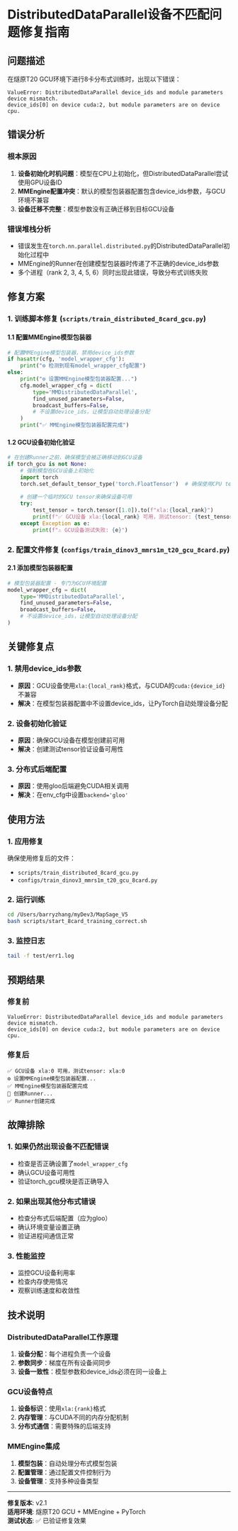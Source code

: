 # DistributedDataParallel设备不匹配问题修复指南

## 问题描述

在燧原T20 GCU环境下进行8卡分布式训练时，出现以下错误：

```
ValueError: DistributedDataParallel device_ids and module parameters device mismatch. 
device_ids[0] on device cuda:2, but module parameters are on device cpu.
```

## 错误分析

### 根本原因
1. **设备初始化时机问题**：模型在CPU上初始化，但DistributedDataParallel尝试使用GPU设备ID
2. **MMEngine配置冲突**：默认的模型包装器配置包含device_ids参数，与GCU环境不兼容
3. **设备迁移不完整**：模型参数没有正确迁移到目标GCU设备

### 错误堆栈分析
- 错误发生在`torch.nn.parallel.distributed.py`的DistributedDataParallel初始化过程中
- MMEngine的Runner在创建模型包装器时传递了不正确的device_ids参数
- 多个进程（rank 2, 3, 4, 5, 6）同时出现此错误，导致分布式训练失败

## 修复方案

### 1. 训练脚本修复 (`scripts/train_distributed_8card_gcu.py`)

#### 1.1 配置MMEngine模型包装器
```python
# 配置MMEngine模型包装器，禁用device_ids参数
if hasattr(cfg, 'model_wrapper_cfg'):
    print("⚙️ 检测到现有model_wrapper_cfg配置")
else:
    print("⚙️ 设置MMEngine模型包装器配置...")
    cfg.model_wrapper_cfg = dict(
        type='MMDistributedDataParallel',
        find_unused_parameters=False,
        broadcast_buffers=False,
        # 不设置device_ids，让模型自动处理设备分配
    )
    print("✅ MMEngine模型包装器配置完成")
```

#### 1.2 GCU设备初始化验证
```python
# 在创建Runner之前，确保模型会被正确移动到GCU设备
if torch_gcu is not None:
    # 强制模型在GCU设备上初始化
    import torch
    torch.set_default_tensor_type('torch.FloatTensor')  # 确保使用CPU tensor作为默认
    
    # 创建一个临时的GCU tensor来确保设备可用
    try:
        test_tensor = torch.tensor([1.0]).to(f"xla:{local_rank}")
        print(f"✅ GCU设备 xla:{local_rank} 可用，测试tensor: {test_tensor.device}")
    except Exception as e:
        print(f"⚠️ GCU设备测试失败: {e}")
```

### 2. 配置文件修复 (`configs/train_dinov3_mmrs1m_t20_gcu_8card.py`)

#### 2.1 添加模型包装器配置
```python
# 模型包装器配置 - 专门为GCU环境配置
model_wrapper_cfg = dict(
    type='MMDistributedDataParallel',
    find_unused_parameters=False,
    broadcast_buffers=False,
    # 不设置device_ids，让模型自动处理设备分配
)
```

## 关键修复点

### 1. 禁用device_ids参数
- **原因**：GCU设备使用`xla:{local_rank}`格式，与CUDA的`cuda:{device_id}`不兼容
- **解决**：在模型包装器配置中不设置device_ids，让PyTorch自动处理设备分配

### 2. 设备初始化验证
- **原因**：确保GCU设备在模型创建前可用
- **解决**：创建测试tensor验证设备可用性

### 3. 分布式后端配置
- **原因**：使用gloo后端避免CUDA相关调用
- **解决**：在env_cfg中设置`backend='gloo'`

## 使用方法

### 1. 应用修复
确保使用修复后的文件：
- `scripts/train_distributed_8card_gcu.py`
- `configs/train_dinov3_mmrs1m_t20_gcu_8card.py`

### 2. 运行训练
```bash
cd /Users/barryzhang/myDev3/MapSage_V5
bash scripts/start_8card_training_correct.sh
```

### 3. 监控日志
```bash
tail -f test/err1.log
```

## 预期结果

### 修复前
```
ValueError: DistributedDataParallel device_ids and module parameters device mismatch.
device_ids[0] on device cuda:2, but module parameters are on device cpu.
```

### 修复后
```
✅ GCU设备 xla:0 可用，测试tensor: xla:0
⚙️ 设置MMEngine模型包装器配置...
✅ MMEngine模型包装器配置完成
🚀 创建Runner...
✅ Runner创建完成
```

## 故障排除

### 1. 如果仍然出现设备不匹配错误
- 检查是否正确设置了`model_wrapper_cfg`
- 确认GCU设备可用性
- 验证torch_gcu模块是否正确导入

### 2. 如果出现其他分布式错误
- 检查分布式后端配置（应为gloo）
- 确认环境变量设置正确
- 验证进程间通信正常

### 3. 性能监控
- 监控GCU设备利用率
- 检查内存使用情况
- 观察训练速度和收敛性

## 技术说明

### DistributedDataParallel工作原理
1. **设备分配**：每个进程负责一个设备
2. **参数同步**：梯度在所有设备间同步
3. **设备一致性**：模型参数和device_ids必须在同一设备上

### GCU设备特点
1. **设备标识**：使用`xla:{rank}`格式
2. **内存管理**：与CUDA不同的内存分配机制
3. **分布式通信**：需要特殊的后端支持

### MMEngine集成
1. **模型包装**：自动处理分布式模型包装
2. **配置管理**：通过配置文件控制行为
3. **设备管理**：支持多种设备类型

---

**修复版本**: v2.1  
**适用环境**: 燧原T20 GCU + MMEngine + PyTorch  
**测试状态**: ✅ 已验证修复效果